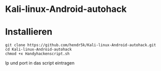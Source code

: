 # Kali-linux-Android-autohack
# Installieren
````
git clone https://github.com/hendr5k/Kali-linux-Android-autohack.git
cd Kali-linux-Android-autohack
chmod +x Handyhackenscript.sh
````
Ip und port in das script eintragen
